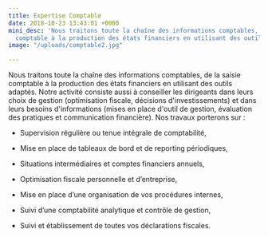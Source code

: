 ```yaml
---
title: Expertise Comptable
date: 2018-10-23 13:43:01 +0000
mini_desc: 'Nous traitons toute la chaîne des informations comptables, de la saisie
  comptable à la production des états financiers en utilisant des outils adaptés. '
image: "/uploads/comptable2.jpg"

---
```

Nous traitons toute la chaîne des informations comptables, de la saisie comptable à la production des états financiers en utilisant des outils adaptés. Notre activité consiste aussi à conseiller les dirigeants dans leurs choix de gestion (optimisation fiscale, décisions d'investissements) et dans leurs besoins d'informations (mises en place d'outil de gestion, évaluation des pratiques et communication financière). Nos travaux porterons sur :

* Supervision régulière ou tenue intégrale de comptabilité,


* Mise en place de tableaux de bord et de reporting périodiques,


* Situations intermédiaires et comptes financiers annuels,


* Optimisation fiscale personnelle et d’entreprise,
* Mise en place d’une organisation de vos procédures internes,
* Suivi d’une comptabilité analytique et contrôle de gestion,
* Suivi et établissement de toutes vos déclarations fiscales.